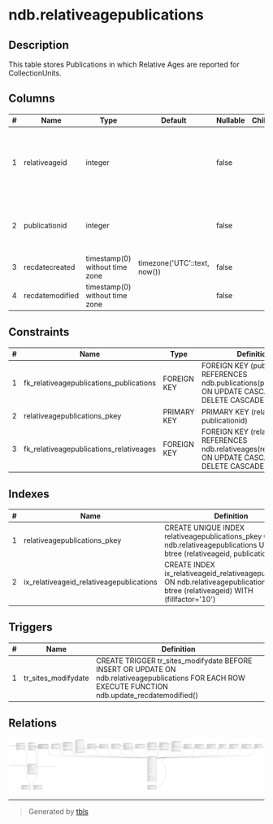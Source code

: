 # ndb.relativeagepublications

## Description

This table stores Publications in which Relative Ages are reported for CollectionUnits.

## Columns

| # | Name            | Type                           | Default                      | Nullable | Children | Parents                                 | Comment                                                                     |
| - | --------------- | ------------------------------ | ---------------------------- | -------- | -------- | --------------------------------------- | --------------------------------------------------------------------------- |
| 1 | relativeageid   | integer                        |                              | false    |          | [ndb.relativeages](ndb.relativeages.md) | Relative Ages identification number. Field links to the RelativeAges table. |
| 2 | publicationid   | integer                        |                              | false    |          | [ndb.publications](ndb.publications.md) | Publication identification number. Field links to Publications table.       |
| 3 | recdatecreated  | timestamp(0) without time zone | timezone('UTC'::text, now()) | false    |          |                                         |                                                                             |
| 4 | recdatemodified | timestamp(0) without time zone |                              | false    |          |                                         |                                                                             |

## Constraints

| # | Name                                    | Type        | Definition                                                                                                 |
| - | --------------------------------------- | ----------- | ---------------------------------------------------------------------------------------------------------- |
| 1 | fk_relativeagepublications_publications | FOREIGN KEY | FOREIGN KEY (publicationid) REFERENCES ndb.publications(publicationid) ON UPDATE CASCADE ON DELETE CASCADE |
| 2 | relativeagepublications_pkey            | PRIMARY KEY | PRIMARY KEY (relativeageid, publicationid)                                                                 |
| 3 | fk_relativeagepublications_relativeages | FOREIGN KEY | FOREIGN KEY (relativeageid) REFERENCES ndb.relativeages(relativeageid) ON UPDATE CASCADE ON DELETE CASCADE |

## Indexes

| # | Name                                     | Definition                                                                                                                              |
| - | ---------------------------------------- | --------------------------------------------------------------------------------------------------------------------------------------- |
| 1 | relativeagepublications_pkey             | CREATE UNIQUE INDEX relativeagepublications_pkey ON ndb.relativeagepublications USING btree (relativeageid, publicationid)              |
| 2 | ix_relativeageid_relativeagepublications | CREATE INDEX ix_relativeageid_relativeagepublications ON ndb.relativeagepublications USING btree (relativeageid) WITH (fillfactor='10') |

## Triggers

| # | Name                | Definition                                                                                                                                           |
| - | ------------------- | ---------------------------------------------------------------------------------------------------------------------------------------------------- |
| 1 | tr_sites_modifydate | CREATE TRIGGER tr_sites_modifydate BEFORE INSERT OR UPDATE ON ndb.relativeagepublications FOR EACH ROW EXECUTE FUNCTION ndb.update_recdatemodified() |

## Relations

![er](ndb.relativeagepublications.svg)

---

> Generated by [tbls](https://github.com/k1LoW/tbls)